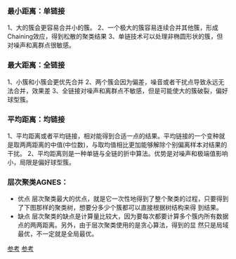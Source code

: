 ### 最小距离：单链接

1、大的簇会更容易合并小的簇。
2、一个极大的簇容易连续合并其他簇，形成Chaining效应，得到松散的聚类结果
3、单链技术可以处理非椭圆形状的簇，但对噪声和离群点很敏感。

### 最大距离：全链接

1、小簇和小簇会更优先合并
2、两个簇会因为偏差，噪音或者干扰点导致永远无法合并，效果差
3、全链接对噪声和离群点不敏感，但是可能使大的簇破裂，偏好球型簇。

### 平均距离：均链接

1、平均距离或者平均链接，相对能得到合适一点的结果。平均链接的一个变种就是取两两距离的中值(中位数)，与取均值相比更加能够解除个别偏离样本对结果的干扰。
2、平均距离则是一种单链与全链的折中算法。优势是对噪声和极端值影响小，局限是偏好球型簇。

### 层次聚类AGNES：

- 优点
    层次聚类最大的优点，就是它一次性地得到了整个聚类的过程，只要得到了下图那样的聚类树，想要分多少个簇都可以直接根据树结构来得 到结果。
- 缺点
    层次聚类的缺点是计算量比较大，因为要每次都要计算多个簇内所有数据点的两两距离。另外，由于层次聚类使用的是贪心算法，得到的显 然只是局域最优，不一定就是全局最优。

[参考](https://www.cnblogs.com/NoNameIsBeginning/p/13733072.html)
[参考](https://rinbow.github.io/2016/12/24/agnes.html)